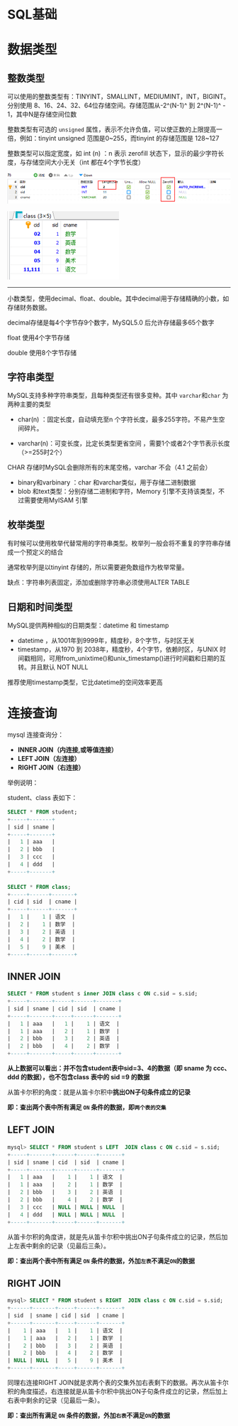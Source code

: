 # SQL基础

# 数据类型

## 整数类型

可以使用的整数类型有：TINYINT，SMALLINT，MEDIUMINT，INT，BIGINT。分别使用   8、16、24、32、64位存储空间。存储范围从-2^(N-1)^ 到  2^(N-1)^ - 1，其中N是存储空间位数

整数类型有可选的 `unsigned` 属性，表示不允许负值，可以使正数的上限提高一倍，例如：tinyint unsigned 范围是0~255，而tinyint 的存储范围是 128~127



整数类型可以指定宽度，如 int (n) ：n 表示 zerofill  状态下，显示的最少字符长度，与存储空间大小无关（int 都在4个字节长度）

![1562926867684](assets/1562926867684.png)

![1562926888780](assets/1562926888780.png)

---

小数类型，使用decimal、float、double。其中decimal用于存储精确的小数，如存储财务数据。

decimal存储是每4个字节存9个数字，MySQL5.0 后允许存储最多65个数字

float 使用4个字节存储

double 使用8个字节存储



## 字符串类型

MySQL支持多种字符串类型，且每种类型还有很多变种。其中 `varchar`和`char` 为两种主要的类型

* char(n) ：固定长度，自动填充至n 个字符长度，最多255字符。不易产生空间碎片。

* varchar(n)：可变长度，比定长类型更省空间 ，需要1个或者2个字节表示长度（>=255时2个）

CHAR 存储时MySQL会删除所有的末尾空格，varchar 不会（4.1 之前会）



*   binary和varbinary ：char 和varchar类似，用于存储二进制数据
*   blob 和text类型：分别存储二进制和字符，Memory 引擎不支持该类型，不过需要使用MyISAM 引擎



## 枚举类型

有时候可以使用枚举代替常用的字符串类型。枚举列一般会将不重复的字符串存储成一个预定义的结合

通常枚举列是以tinyint 存储的，所以需要避免数组作为枚举常量。

缺点：字符串列表固定，添加或删除字符串必须使用ALTER TABLE



## 日期和时间类型

MySQL提供两种相似的日期类型：datetime 和 timestamp

*   datetime ，从1001年到9999年，精度秒，8个字节，与时区无关
*   timestamp，从1970 到 2038年，精度秒，4个字节，依赖时区，与UNIX 时间戳相同，可用from_unixtime()和unix_timestamp()进行时间戳和日期的互转。并且默认 NOT NULL

推荐使用timestamp类型，它比datetime的空间效率更高



# 连接查询

mysql 连接查询分：

- **INNER JOIN（内连接,或等值连接）**
- **LEFT JOIN（左连接）**
- **RIGHT JOIN（右连接）**

举例说明：

student、class 表如下：

```sql
SELECT * FROM student;
+-----+-------+
| sid | sname |
+-----+-------+
|   1 | aaa   |
|   2 | bbb   |
|   3 | ccc   |
|   4 | ddd   |
+-----+-------+

SELECT * FROM class;
+-----+------+-------+
| cid | sid  | cname |
+-----+------+-------+
|   1 |    1 | 语文  |
|   2 |    1 | 数学  |
|   3 |    2 | 英语  |
|   4 |    2 | 数学  |
|   5 |    9 | 美术  |
+-----+------+-------+
```

## INNER JOIN

```sql
SELECT * FROM student s inner JOIN class c ON c.sid = s.sid;
+-----+-------+-----+------+-------+
| sid | sname | cid | sid  | cname |
+-----+-------+-----+------+-------+
|   1 | aaa   |   1 |    1 | 语文  |
|   1 | aaa   |   2 |    1 | 数学  |
|   2 | bbb   |   3 |    2 | 英语  |
|   2 | bbb   |   4 |    2 | 数学  |
+-----+-------+-----+------+-------+
```

**从上数据可以看出：并不包含student表中sid=3、4的数据（即 sname 为 ccc、ddd 的数据），也不包含class 表中的 sid =9 的数据**

从笛卡尔积的角度：就是从笛卡尔积中**挑出ON子句条件成立的记录**

**即：查出两个表中所有满足 `ON` 条件的数据，即`两个表的交集`**



## LEFT JOIN

```sql
mysql> SELECT * FROM student s LEFT  JOIN class c ON c.sid = s.sid;
+-----+-------+------+------+-------+
| sid | sname | cid  | sid  | cname |
+-----+-------+------+------+-------+
|   1 | aaa   |    1 |    1 | 语文  |
|   1 | aaa   |    2 |    1 | 数学  |
|   2 | bbb   |    3 |    2 | 英语  |
|   2 | bbb   |    4 |    2 | 数学  |
|   3 | ccc   | NULL | NULL | NULL  |
|   4 | ddd   | NULL | NULL | NULL  |
+-----+-------+------+------+-------+
```

从笛卡尔积的角度讲，就是先从笛卡尔积中挑出ON子句条件成立的记录，然后加上左表中剩余的记录（见最后三条）。

**即：查出两个表中所有满足 `ON` 条件的数据，外加`左表`不满足`ON`的数据**



## RIGHT JOIN

```sql
mysql> SELECT * FROM student s RIGHT  JOIN class c ON c.sid = s.sid;
+------+-------+-----+------+-------+
| sid  | sname | cid | sid  | cname |
+------+-------+-----+------+-------+
|    1 | aaa   |   1 |    1 | 语文  |
|    1 | aaa   |   2 |    1 | 数学  |
|    2 | bbb   |   3 |    2 | 英语  |
|    2 | bbb   |   4 |    2 | 数学  |
| NULL | NULL  |   5 |    9 | 美术  |
+------+-------+-----+------+-------+
```

同理右连接RIGHT JOIN就是求两个表的交集外加右表剩下的数据。再次从笛卡尔积的角度描述，右连接就是从笛卡尔积中挑出ON子句条件成立的记录，然后加上右表中剩余的记录（见最后一条）。

**即：查出所有满足 `ON` 条件的数据，外加`右表`不满足`ON`的数据**